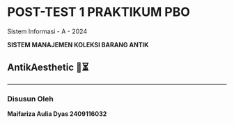 # POST-TEST 1 PRAKTIKUM PBO

Sistem Informasi - A - 2024
 
**SISTEM MANAJEMEN KOLEKSI BARANG ANTIK**

## **AntikAesthetic 🔎⏳**
 ---------------------------------------------------------------------
### Disusun Oleh

**Maifariza Aulia Dyas 2409116032**
